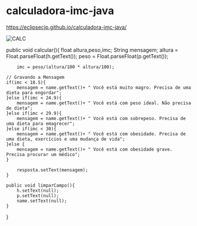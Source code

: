 # calculadora-imc-java

https://eclipsecjp.github.io/calculadora-imc-java/



![CALC](https://github.com/eclipseCJP/calculadora-imc-java/assets/58758617/553cd104-aff6-4437-bd11-bbfe17d73f73)

 public void calcular(){
        float altura,peso,imc;
        String mensagem;
        altura = Float.parseFloat(h.getText());
        peso = Float.parseFloat(p.getText());
        
        imc = peso/(altura/100 * altura/100);
        
    // Gravando a Mensagem
    if(imc < 18.5){
        mensagem = name.getText()+ " Você está muito magro. Precisa de uma dieta para engordar";
    }else if(imc < 24.9){
        mensagem = name.getText()+ " Você está com peso ideal. Não precisa de dieta";
    }else if(imc < 29.9){
        mensagem = name.getText()+ " Você está com sobrepeso. Precisa de uma dieta para emagrecer";
    }else if(imc < 30){
        mensagem = name.getText()+ " Você está com obesidade. Precisa de uma dieta, exercícios e uma mudança de vida";
    }else {
        mensagem = name.getText()+ " Você está com obesidade grave. Precisa procurar um médico";
    }
        
        resposta.setText(mensagem);
    }
    
    public void limparCampo(){
        h.setText(null);
        p.setText(null);
        name.setText(null);
    }
}
